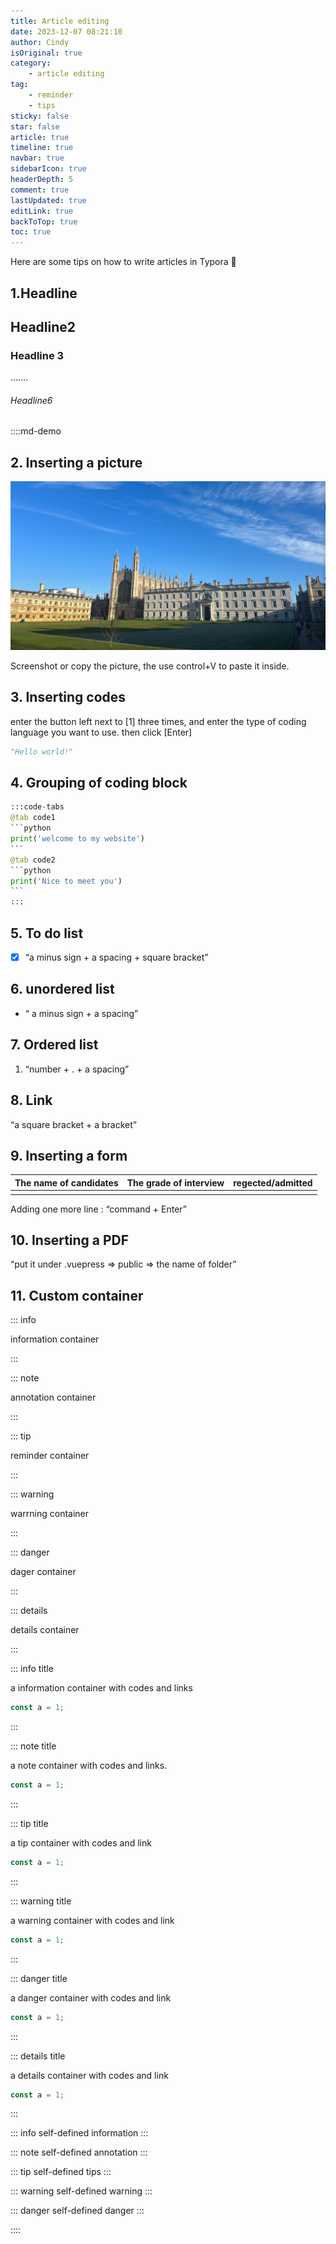 ```yaml
---
title: Article editing
date: 2023-12-07 08:21:10
author: Cindy
isOriginal: true
category: 
    - article editing
tag:
    - reminder
    - tips
sticky: false
star: false
article: true
timeline: true
navbar: true
sidebarIcon: true
headerDepth: 5
comment: true
lastUpdated: true
editLink: true
backToTop: true
toc: true
---
```


Here are some tips on how to write articles in Typora :eyes:

## 1.Headline

## Headline2

### Headline 3

…….

###### Headline6

::::md-demo



## 2. Inserting a picture

![image-20231208231440424](./article-editting.assets/image-20231208231440424.png)

Screenshot or copy the picture, the use control+V to paste it inside.



## 3. Inserting codes

enter the button left next to [1] three times, and enter the type of coding language you want to use. then click [Enter]

```python
"Hello world!"
```



## 4.  Grouping of coding block

````python
:::code-tabs
@tab code1
```python
print('welcome to my website')
```
@tab code2
```python
print('Nice to meet you')
``` 
:::
````



## 5. To do list

- [x] “a minus sign + a spacing + square bracket”



## 6. unordered list

- “ a minus sign + a spacing”



## 7. Ordered list

1. “number + . + a spacing”



## 8. Link

[](https://www.vervevividness.com/)

“a square bracket + a bracket”



## 9. Inserting a form

| The name of candidates | The grade of interview | regected/admitted |
| ---------------------- | ---------------------- | ----------------- |
|                        |                        |                   |

Adding one more line : “command + Enter” 





## 10. Inserting a PDF

<PDF url="//theme-hope-assets.vuejs.press/files/sample.pdf" />

“put it under .vuepress => public => the name of folder”



## 11. Custom container

::: info

information container 

:::

::: note

annotation container

:::

::: tip

reminder container

:::

::: warning

warrning container

:::

::: danger

dager container

:::

::: details

details container

:::

::: info title

a information container with codes and links

```js
const a = 1;
```

:::

::: note title

a note container with codes and links.

```js
const a = 1;
```

:::

::: tip title

a tip container with codes and link

```js
const a = 1;
```

:::

::: warning title

a warning container with codes and link

```js
const a = 1;
```

:::

::: danger title

a danger container with codes and link

```js
const a = 1;
```

:::

::: details title

a details container with codes and link

```js
const a = 1;
```

:::

::: info self-defined information
:::

::: note self-defined annotation
:::

::: tip self-defined tips
:::

::: warning self-defined warning
:::

::: danger self-defined danger
:::

::::

















